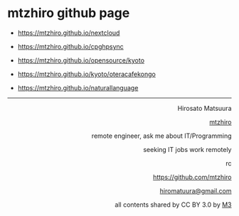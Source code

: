 # mtzhiro github page

- https://mtzhiro.github.io/nextcloud
- https://mtzhiro.github.io/cpghpsync

- https://mtzhiro.github.io/opensource/kyoto
- https://mtzhiro.github.io/kyoto/oteracafekongo

- https://mtzhiro.github.io/naturallanguage

<hr />

<div style="text-align: right;">

Hirosato Matsuura

<a href="https://github.com/mtzhiro">mtzhiro</a>

remote engineer, ask me about IT/Programming

seeking IT jobs work remotely

rc

https://github.com/mtzhiro

hiromatuura@gmail.com

all contents shared by CC BY 3.0 by <a href="http://caesalpina.com/m3">M3</a>
</div>
